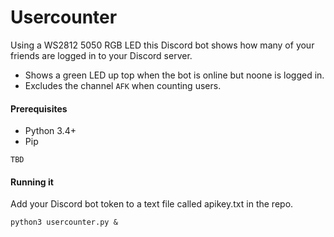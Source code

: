 # Usercounter

Using a WS2812 5050 RGB LED this Discord bot shows how many of your friends are logged in to your Discord server.

* Shows a green LED up top when the bot is online but noone is logged in.
* Excludes the channel ```AFK``` when counting users.

#### Prerequisites
* Python 3.4+
* Pip

```
TBD
```

#### Running it
Add your Discord bot token to a text file called apikey.txt in the repo.
```
python3 usercounter.py &
```
